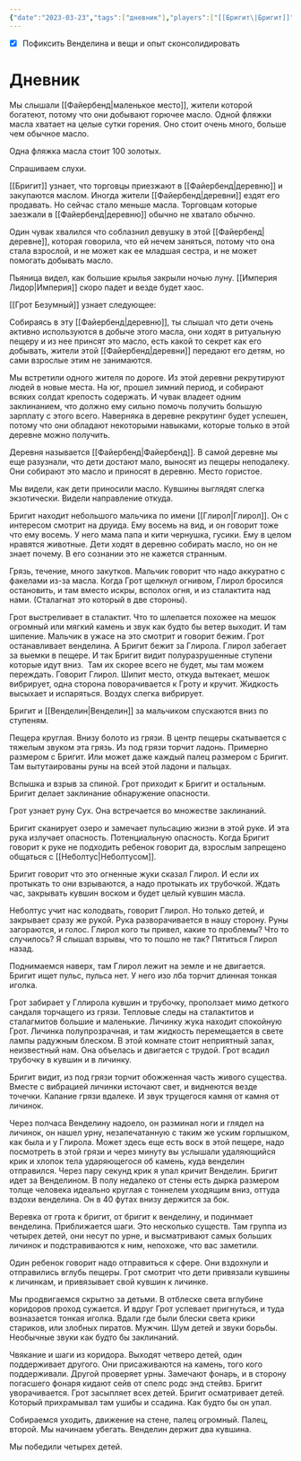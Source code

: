 ```yaml
---
{"date":"2023-03-23","tags":["дневник"],"players":["[[Бригит\|Бригит]]","[[Грот Безумный\|Грот Безумный]]"],"campaign":"GG Dungeon","metadated":true,"dg-publish":true,"permalink":"/23-marta-2023/","dgPassFrontmatter":true}
---
```



- [x] Пофиксить Венделина и вещи и опыт сконсолидировать

# Дневник

Мы слышали [[Файербенд\|маленькое место]], жители которой богатеют, потому что они добывают горючее масло. Одной фляжки масла хватает на целые сутки горения. Оно стоит очень много, больше чем обычное масло.

Одна фляжка масла стоит 100 золотых.

Спрашиваем слухи.

[[Бригит]] узнает, что торговцы приезжают в [[Файербенд\|деревню]] и закупаются маслом. Иногда жители [[Файербенд\|деревни]] ездят его продавать. Но сейчас стало меньше масла. Торговцам которые заезжали в [[Файербенд\|деревню]] обычно не хватало обычно.

Один чувак хвалился что соблазнил девушку в этой [[Файербенд\|деревне]], которая говорила, что ей нечем заняться, потому что она стала взрослой, и не может как ее младшая сестра, и не может помогать добывать масло.

Пьяница видел, как большие крылья закрыли ночью луну. [[Империя Лидор\|Империя]] скоро падет и везде будет хаос.

[[Грот Безумный]] узнает следующее:

Собираясь в эту [[Файербенд\|деревню]], ты слышал что дети очень активно используются в добыче этого масла, они ходят в ритуальную пещеру и из нее принсят это масло, есть какой то секрет как его добывать, жители этой [[Файербенд\|деревни]] передают его детям, но сами взрослые этим не занимаются.

Мы встретили одного жителя по дороге. Из этой деревни рекрутируют людей в новые места. На юг, прошел зимний период, и собирают всяких солдат крепость содержать. И чувак владеет одним заклинанием, что должно ему сильно помочь получить большую зарплату с этого всего. Наверняка в деревне рекрутинг будет успешен, потому что они обладают некоторыми навыками, которые только в этой деревне можно получить.

Деревня называется [[Файербенд\|Файербенд]]. В самой деревне мы еще разузнали, что дети достают мало, выносят из пещеры неподалеку. Они собирают это масло и приносят в деревню. Место гористое.

Мы видели, как дети приносили масло. Кувшины выглядят слегка экзотически. Видели направление откуда.

Бригит находит небольшого мальчика по имени [[Глирол\|Глирол]]. Он с интересом смотрит на друида. Ему восемь на вид, и он говорит тоже что ему восемь. У него мама папа и кити чернушка, гусики. Ему в целом нравятся животные. Дети ходят в деревню собирать масло, но он не знает почему. В его сознании это не кажется странным.

Грязь, течение, много закутков. Мальчик говорит что надо аккуратно с факелами из-за масла. Когда Грот щелкнул огнивом, Глирол бросился остановить, и там вместо искры, всполох огня, и из сталактита над нами. (Сталагнат это который в две стороны).

Грот выстреливает в сталактит. Что то шлепается похожее на мешок огромный или мягкий камень и звук как будто бы ветер выходит. И там шипение. Мальчик в ужасе на это смотрит и говорит бежим. Грот останавливает венделина. А Бригит бежит за Глирола. Глирол забегает за выемки в пещере. И так Бригит видит полуразрушенные ступени которые идут вниз.  Там их скорее всего не будет, мы там можем переждать. Говорит Глирол. Шипит место, откуда вытекает, мешок вибрирует, одна сторона поворачивается к Гроту и кручит. Жидкость высыхает и испаряться. Воздух слегка вибрирует.

Бригит и [[Венделин\|Венделин]] за мальчиком спускаются вниз по ступеням.

Пещера круглая. Внизу болото из грязи. В центр пещеры скатывается с тяжелым звуком эта грязь. Из под грязи торчит ладонь. Примерно размером с Бригит. Или может даже каждый палец размером с Бригит. Там вытутаированы руны на всей этой ладони и пальцах.

Вспышка и взрыв за спиной. Грот приходит к Бригит и остальным. Бригит делает заклинание обнаружение опасности.

Грот узнает руну Сух. Она встречается во множестве заклинаний.

Бригит сканирует озеро и замечает пульсацию жизни в этой руке. И эта рука излучает опасность. Потенциальную опасность. Когда Бригит говорит к руке не подходить ребенок говорит да, взрослым запрещено общаться с [[Неболтус\|Неболтусом]].

Бригит говорит что это огненные жуки сказал Глирол. И если их протыкать то они взрываются, а надо протыкать их трубочкой. Ждать час, закрывать кувшин воском и будет целый кувшин масла.

Неболтус учит нас колодвать, говорит Глирол. Но только детей, и закрывает сразу же рукой. Рука разворачивается в нашу сторону. Руны загораются, и голос. Глирол кого ты привел, какие то проблемы? Что то случилось? Я слышал взрывы, что то пошло не так? Пятиться Глирол назад.

Поднимаемся наверх, там Глирол лежит на земле и не двигается. Бригит ищет пульс, пульса нет. У него изо лба торчит длинная тонкая иголка.

Грот забирает у Гллирола кувшин и трубочку, проползает мимо деткого сандаля торчащего из грязи. Тепловые следы на сталактитов и сталагмитов большие и маленькие. Личинку жука находит спокойную Грот. Личинка полупрозрачная, и там жидкость перемещается в свете лампы радужным блеском. В этой комнате стоит неприятный запах, неизвестный нам. Она объелась и двигается с трудой. Грот всадил трубочку в кувшин и в личинку.

Бригит видит, из под грязи торчит обожженная часть живого существа.  Вместе с вибрацией личинки источают свет, и виднеются везде точечки. Капание грязи вдалеке. И звук трущегося камня от камня от личинок.

Через полчаса Венделину надоело, он разминал ноги и глядел на личинок, он нашел урну, незапечатанную с таким же уским горлышком, как была и у Глирола. Может здесь еще есть воск в этой пещере, надо посмотреть в этой грязи и через минуту вы услышали удаляющийся крик и хлопок тела ударяющегося об камень, куда венделин отправился. Через пару секунд крик я упал кричит Венделин. Бригит идет за Венделином. В полу недалеко от стены есть дырка размером толще человека идеально круглая с тоннелем уходящим вниз, оттуда вздохи венделина. Он в 40 футах внизу держится за бок.

Веревка от грота к бригит, от бригит к венделину, и подинмает венделина. Приближается шаги. Это несколько существ. Там группа из четырех детей, они несут по урне, и высматривают самых больших личинок и подстравиваются к ним, непохоже, что вас заметили.

Один ребенок говорит надо отправиться к сфере. Они вздохнули и отправились вглубь пещеры. Грот смотрит что дети привязали кувшины к личинкам, и привязывает свой кувшин к личинке.

Мы продвигаемся скрытно за детьми. В отблеске света вглубине коридоров проход сужается. И вдруг Грот успевает пригнуться, и туда возназается тонкая иголка. Вдали где были блески света крики стариков, или злобных пиратов. Мужчин. Шум детей и звуки борьбы. Необычные звуки как будто бы заклинаний.

Чвякание и шаги из коридора. Выходят четверо детей, один поддерживает другого. Они присаживаются на камень, того кого поддерживали. Другой проверяет урны. Замечают фонарь, и в сторону погасшего фонаря кидают сейв от спелс родс энд стейвз. Бригит уворачивается. Грот засыпляет всех детей. Бригит осматривает детей. Который прихрамывал там ушибы и ссадина. Как будто бы он упал.

Собираемся уходить, движение на стене, палец огромный. Палец, второй. Мы начинаем убегать. Венделин держит два кувшина.

Мы победили четырех детей.